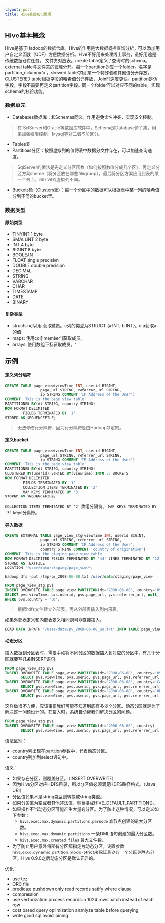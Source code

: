```yaml
---
layout: post
title: Hive基础知识整理
---
```


## Hive基本概念

Hive是基于Hadoop的数据仓库。Hive的作用是大数据概括查询分析，可以添加用户自定义函数（UDF）方便数据分析。Hive不好用来处理线上事务，最好用途是传统数据仓库任务。
文件夹对应表。create table定义了查询时的schema。external table与文件夹的管理分开。每一个partition对应一个folder。名字是partition_column='x'。skewed table字段
某一个特殊值和其他值分开存放。CLUSTERED table根据字段的哈希值分开存放，Join时速度更快。partition是伪字段，字段不需要再定义partition字段。同一个folder可以对应不同的table，实现schema的校验功能。

### 数据单元

- Databases数据库：和Schemas同义。作用避免命名冲突，实现安全控制。

>在 SqlServer和Oracle等数据库软件中，Schema是Database的子集，用来加强权限控制。Mysql等对二者不加区分。

- Tables表
- Partitions分区：按照虚拟列的值将表中数据分文件存在，可以加速查询速度。
> SqlServer的做法是先定义分区函数（如何按照数值分成几个区），再定义分区方案sheme（将分区放在哪些filegruop），最后将分区方案应用到表的某一个列上。和Hive的虚拟列不同。

- Buckets桶（Clusters簇）：每一个分区中的数据可以根据表中某一列的哈希值分到不同的bucket里。

### 数据类型

#### 原始类型

- TINYINT 1 byte
- SMALLINT 2 byte
- INT 4 byte
- BIGINT 8 byte
- BOOLEAN
- FLOAT single precision
- DOUBLE double precision
- DECIMAL
- STRING
- VARCHAR
- CHAR
- TIMESTAMP
- DATE
- BINARY

#### 复杂类型

- structs: 可以用.获取成员。c列的类型为STRUCT {a INT; b INT}。c.a获取a的值
- maps: 使用col['member']获取成员。
- arrays: 使用数组下标获取成员。‘

## 示例

####  定义列分隔符

```sql
CREATE TABLE page_view(viewTime INT, userid BIGINT,
                page_url STRING, referrer_url STRING,
                ip STRING COMMENT 'IP Address of the User')
COMMENT 'This is the page view table'
PARTITIONED BY(dt STRING, country STRING)
ROW FORMAT DELIMITED
        FIELDS TERMINATED BY '1'
STORED AS SEQUENCEFILE;
```

> 无法修改行分隔符，因为行分隔符是由Hadoop决定的。

####  定义bucket

```sql
CREATE TABLE page_view(viewTime INT, userid BIGINT,
                page_url STRING, referrer_url STRING,
                ip STRING COMMENT 'IP Address of the User')
COMMENT 'This is the page view table'
PARTITIONED BY(dt STRING, country STRING)
CLUSTERED BY(userid) SORTED BY(viewTime) INTO 32 BUCKETS
ROW FORMAT DELIMITED
        FIELDS TERMINATED BY '1'
        COLLECTION ITEMS TERMINATED BY '2'
        MAP KEYS TERMINATED BY '3'
STORED AS SEQUENCEFILE;
```

`COLLECTION ITEMS TERMINATED BY '2'` 数组分隔符。
`MAP KEYS TERMINATED BY '3'` keys分隔符。


####  导入数据

```sql
CREATE EXTERNAL TABLE page_view_stg(viewTime INT, userid BIGINT,
                page_url STRING, referrer_url STRING,
                ip STRING COMMENT 'IP Address of the User',
                country STRING COMMENT 'country of origination')
COMMENT 'This is the staging page view table'
ROW FORMAT DELIMITED FIELDS TERMINATED BY '44' LINES TERMINATED BY '12'
STORED AS TEXTFILE
LOCATION '/user/data/staging/page_view';

hadoop dfs -put /tmp/pv_2008-06-08.txt /user/data/staging/page_view

FROM page_view_stg pvs
INSERT OVERWRITE TABLE page_view PARTITION(dt='2008-06-08', country='US')
SELECT pvs.viewTime, pvs.userid, pvs.page_url, pvs.referrer_url, null, null, pvs.ip
WHERE pvs.country = 'US';
```

> 根据hdfs文件建立外部表，再从外部表插入到内部表。

如果外部表定义和内部表定义相同则可以直接插入。

```sql
LOAD DATA INPATH '/user/data/pv_2008-06-08_us.txt' INTO TABLE page_view PARTITION(date='2008-06-08', country='US')
```

####  动态分区


插入数据到分区表时，需要手动将不同分区的数据插入到对应的分区中，有几个分区就要写几条INSERT语句。

```sql
FROM page_view_stg pvs
INSERT OVERWRITE TABLE page_view PARTITION(dt='2008-06-08', country='US')
       SELECT pvs.viewTime, pvs.userid, pvs.page_url, pvs.referrer_url, null, null, pvs.ip WHERE pvs.country = 'US'
INSERT OVERWRITE TABLE page_view PARTITION(dt='2008-06-08', country='CA')
       SELECT pvs.viewTime, pvs.userid, pvs.page_url, pvs.referrer_url, null, null, pvs.ip WHERE pvs.country = 'CA'
INSERT OVERWRITE TABLE page_view PARTITION(dt='2008-06-08', country='UK')
       SELECT pvs.viewTime, pvs.userid, pvs.page_url, pvs.referrer_url, null, null, pvs.ip WHERE pvs.country = 'UK';
```

这样做很不方便，应该事前我们可能不知道到底有多少个分区。动态分区就是为了解决这一问题设计的。在插入时，系统自动帮我们解决分区的问题。

```sql
FROM page_view_stg pvs
INSERT OVERWRITE TABLE page_view PARTITION(dt='2008-06-08', country)
       SELECT pvs.viewTime, pvs.userid, pvs.page_url, pvs.referrer_url, null, null, pvs.ip, pvs.country
```

语法区别：

- country列出现在partition参数中，代表动态分区。
- country列加到select语句中。

语义：

- 如果存在分区，则覆盖分区。（INSERT OVERWRITE）
- 因为Hive分区对应HDFS目录，所以分区值必须满足HDFS路径格式。（Java URI）
- 分区值如果不是string类型则转换成string类型。
- 如果分区值为空或者其他非法值，则替换成HIVE_DEFAULT_PARTITION{}。
- 如果操作不当动态分区可能产生大量的分区。为了防止这种情况，可以定义如下参数：
  -  `hive.exec.max.dynamic.partitions.pernode` 单节点创建的最大分区数。
  -  `hive.exec.max.dynamic.partitions` 一条DML语句创建的最大分区数。
  -  `hive.exec.max.created.files` 最大文件数。
- 为了防止用户意外将所有分区都指定为动态分区，设置参数hive.exec.dynamic.partition.mode=strict来保证最少有一个分区是静态分区。Hive 0.9.0之后动态分区是默认开启的。

优化：
- use tez
- ORC file 
 - predicate pushdown only read records satify where clause
 - compression
- use vectorization process records in 1024 rows batch instead of each row
- cost based query optimization ananlyze table before querying
- write good sql avoid joining
